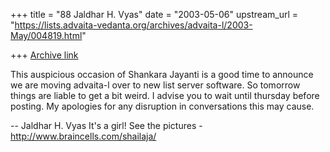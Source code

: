 +++
title = "88 Jaldhar H. Vyas"
date = "2003-05-06"
upstream_url = "https://lists.advaita-vedanta.org/archives/advaita-l/2003-May/004819.html"

+++
[Archive link](https://lists.advaita-vedanta.org/archives/advaita-l/2003-May/004819.html)

This auspicious occasion of Shankara Jayanti is a good time to announce we
are moving advaita-l over to new list server software.  So tomorrow things
are liable to get a bit weird.  I  advise you to wait until thursday
before posting.  My apologies for any disruption in conversations this may
cause.

--
Jaldhar H. Vyas <jaldhar at braincells.com>
It's a girl! See the pictures - http://www.braincells.com/shailaja/


